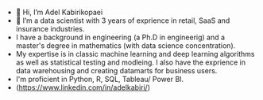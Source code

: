 - 👋 Hi, I’m Adel Kabirikopaei
- 👀 I’m a data scientist with 3 years of exprience in retail, SaaS and insurance industries. 
- I have a background in engineering (a Ph.D in engineerig) and a master's degree in mathematics (with data science concentration). 
- My expertise is in classic machine learning and deep learning algorithms as well as statistical testing and modleing. I also have the exprience in data warehousing and creating datamarts for business users.
- I'm proficient in Python, R, SQL, Tableau/ Power BI.
- (https://www.linkedin.com/in/adelkabiri/)

<!---
adelkabiri/adelkabiri is a ✨ special ✨ repository because its `README.md` (this file) appears on your GitHub profile.
You can click the Preview link to take a look at your changes.
--->
